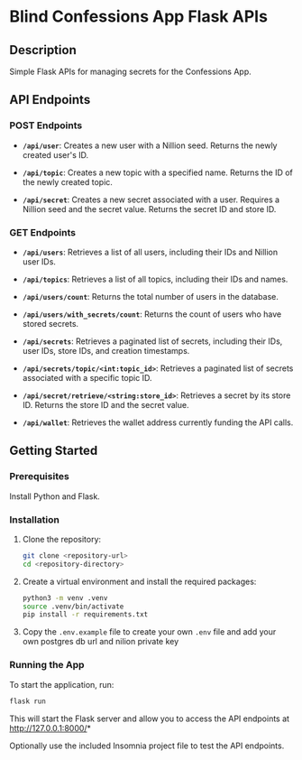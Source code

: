 # Blind Confessions App Flask APIs

## Description

Simple Flask APIs for managing secrets for the Confessions App.

## API Endpoints

### POST Endpoints

- **`/api/user`**: Creates a new user with a Nillion seed. Returns the newly created user's ID.
- **`/api/topic`**: Creates a new topic with a specified name. Returns the ID of the newly created topic.

- **`/api/secret`**: Creates a new secret associated with a user. Requires a Nillion seed and the secret value. Returns the secret ID and store ID.

### GET Endpoints

- **`/api/users`**: Retrieves a list of all users, including their IDs and Nillion user IDs.

- **`/api/topics`**: Retrieves a list of all topics, including their IDs and names.

- **`/api/users/count`**: Returns the total number of users in the database.

- **`/api/users/with_secrets/count`**: Returns the count of users who have stored secrets.

- **`/api/secrets`**: Retrieves a paginated list of secrets, including their IDs, user IDs, store IDs, and creation timestamps.

- **`/api/secrets/topic/<int:topic_id>`**: Retrieves a paginated list of secrets associated with a specific topic ID.

- **`/api/secret/retrieve/<string:store_id>`**: Retrieves a secret by its store ID. Returns the store ID and the secret value.

- **`/api/wallet`**: Retrieves the wallet address currently funding the API calls.

## Getting Started

### Prerequisites

Install Python and Flask.

### Installation

1. Clone the repository:

   ```bash
   git clone <repository-url>
   cd <repository-directory>
   ```

2. Create a virtual environment and install the required packages:

   ```bash
   python3 -m venv .venv
   source .venv/bin/activate
   pip install -r requirements.txt
   ```

3. Copy the `.env.example` file to create your own `.env` file and add your own postgres db url and nilion private key

### Running the App

To start the application, run:

```bash
flask run
```

This will start the Flask server and allow you to access the API endpoints at http://127.0.0.1:8000/*

Optionally use the included Insomnia project file to test the API endpoints.
